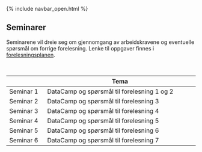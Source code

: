{% include navbar_open.html %}
## Seminarer

<p>Seminarene vil dreie seg om gjennomgang av arbeidskravene og eventuelle spørsmål om forrige forelesning. Lenke til oppgaver finnes i <a href='https://uit-sok-1003-h22.github.io/forelesningsplan.html'>forelesningsplanen</a>. </p><br>								


| <img width=120/>|  Tema <img width=800/>       |
|-----------------|------------------------------|
|Seminar 1        |DataCamp og spørsmål til forelesning 1 og 2 |
|Seminar 2        |DataCamp og spørsmål til forelesning 3 | 
|Seminar 3        |DataCamp og spørsmål til forelesning 4 | 
|Seminar 4        |DataCamp og spørsmål til forelesning 5 |
|Seminar 5        |DataCamp og spørsmål til forelesning 6 | 
|Seminar 6        |DataCamp og spørsmål til forelesning 7 | 

